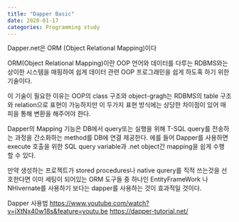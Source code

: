 ```yaml
---
title: "Dapper Basic"
date: 2020-01-17 
categories: Programming study 
---
```


Dapper.net은 ORM (Object Relational Mapping)이다

ORM(Object Relational Mapping)이란 OOP 언어와 데이터를 다루는 RDBMS와는 상이한 시스템을 매핑하여 쉽게 데이터 관련 OOP 프로그래민을 쉽게 하도혹 하기 위한 기술이다.

이 기술이 필요한 이유는 OOP의 class 구조와 object-gragh는 RDBMS의 table 구조와 relation으로 표현이 가능하지만 이 두가지 표현 방식에는 상당한 차이점이 있어 매피을 통해 변환을 해주어야 한다. 

Dapper의 Mapping 기능은 DB에서 query또는 실행을 위해 T-SQL query를 전송하는 과정을 간소화하는 method를 DB에 연결 제공한다. 
에를 들어 Dapper를 사용하면 execute 호출을 위한 SQL query variable과 .net object간 mapping을 쉽게 수행 할 수 있다. 

만약 생성하는 프로젝트가 stored procedures나 native qurery를 직적 쓰는것을 선호한다면 이미 세팅이 되어있는 ORM 도구들 중 하나인 EntityFrameWork 나 NHivernate를 사용하기 보다는 dapper를 사용하는 것이 효과적일 것이다. 

Dapper 사용법
https://www.youtube.com/watch?v=jXtNx40w18s&feature=youtu.be
https://dapper-tutorial.net/
